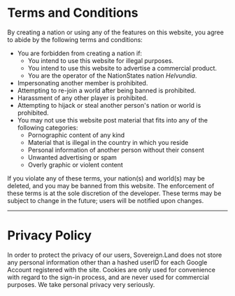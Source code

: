 # Terms and Conditions

By creating a nation or using any of the features on this website, you agree to abide by the following terms and conditions:

* You are forbidden from creating a nation if:
  * You intend to use this website for illegal purposes.
  * You intend to use this website to advertise a commercial product.
  * You are the operator of the NationStates nation *Helvundia*.
* Impersonating another member is prohibited.
* Attempting to re-join a world after being banned is prohibited.
* Harassment of any other player is prohibited.
* Attempting to hijack or steal another person's nation or world is prohibited.
* You may not use this website post material that fits into any of the following categories:
  * Pornographic content of any kind
  * Material that is illegal in the country in which you reside
  * Personal information of another person without their consent
  * Unwanted advertising or spam
  * Overly graphic or violent content

If you violate any of these terms, your nation(s) and world(s) may be deleted, and you may be banned from this website. The enforcement of these terms is at the sole discretion of the developer. These terms may be subject to change in the future; users will be notified upon changes.

---

# Privacy Policy

In order to protect the privacy of our users, Sovereign.Land does not store any personal information other than a hashed userID for each Google Account registered with the site. Cookies are only used for convenience with regard to the sign-in process, and are never used for commercial purposes. We take personal privacy very seriously.